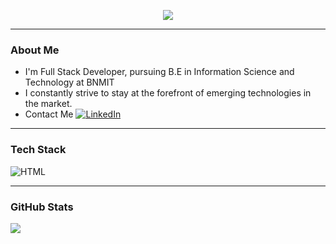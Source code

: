 <p align="center">
  <a href="https://git.io/typing-svg">
    <img src="https://readme-typing-svg.herokuapp.com/?lines=Hey+there!+👋;This+is+Harshith...&center=true&size=33&duration=6000&font=Montserrat&style=Bold">
  </a>
</p>

---

### About Me
- I'm Full Stack Developer, pursuing B.E in Information Science and Technology at BNMIT
- I constantly strive to stay at the forefront of emerging technologies in the market. 
- Contact Me [![**LinkedIn**](https://img.shields.io/badge/LinkedIn-%230077B5.svg?logo=linkedin&logoColor=white)](https://www.linkedin.com/in/harshith-sd/)

---

### Tech Stack
![HTML](https://img.shields.io/badge/HTML5-E34F26?style=for-the-badge&logo=html5&logoColor=white)

---

### GitHub Stats

<!--![](https://github-readme-stats.vercel.app/api?username=harshith-ds&include_all_commits=true&count_private=true&title_color=#85C1E9&icon_color=09E3FF&text_color=AED6F1&bg_color=ffffff) <br><br> -->
![](https://github-readme-streak-stats.herokuapp.com/?user=harshith-ds&theme=blue-grey&hide_border=false&count_private=true&include_all_commits=true)
<!--
**harshith-ds/harshith-ds** is a ✨ _special_ ✨ repository because its `README.md` (this file) appears on your GitHub profile.

Here are some ideas to get you started:

- 🔭 I’m currently working on ...
- 🌱 I’m currently learning ...
- 👯 I’m looking to collaborate on ...
- 🤔 I’m looking for help with ...
- 💬 Ask me about ...
- 📫 How to reach me: ...
- 😄 Pronouns: ...
- ⚡ Fun fact: ...
-->

